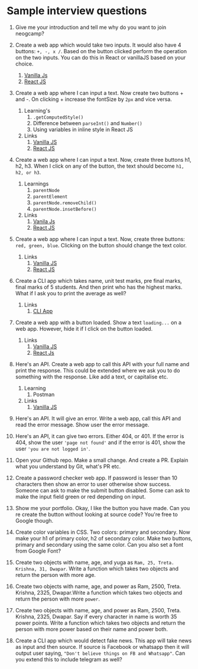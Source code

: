 # Sample interview questions
 
1. Give me your introduction and tell me why do you want to join neogcamp? 
    <!-- - My name is Ajit Sakri, i'm last year undergrad student from a city called Hubli in karnataka. I started learning web development at the end of 2020, Before doing level 0 I was doing a javascript course from freecodecamp. As i'm in my last year i have to work hard in good direction so neogcamp offers exactly that and you also get to work with very hardworking and passionate people like tanay pratap sir  -->

1. Create a web app which would take two inputs. It would also have 4 buttons: `+, -, x /`. Based on the button clicked perform the operation on the two inputs. You can do this in React or vanillaJS based on your choice.
    1. [Vanilla Js](https://replit.com/@ajitpsakri/SampleInterviewQ1#script.js)
    2. [React JS](https://codesandbox.io/s/question-one-93qg5?file=/src/App.js) 

1. Create a web app where I can input a text. Now create two buttons + and -. On clicking + increase the fontSize by `2px` and vice versa.

    1. Learning's
        1.  ```.getComputedStyle()```
        2. Difference between ```parseInt()``` and ```Number()```
        3. Using variables in inline style in React JS 
    2. Links
    	 1. [Vanilla JS](https://replit.com/@ajitpsakri/Q3#script.js)
    	2. [React JS](https://codesandbox.io/s/q3-sndtz?file=/src/App.js) 

1. Create a web app where I can input a text. Now, create three buttons h1, h2, h3. When I click on any of the button, the text should become `h1, h2, or h3`.

    1. Learnings
        1. ```parentNode```
        2. ```parentElement```
        3. ```parentNode.removeChild()```
        4. ```parentNode.insetBefore()```
    2. Links 
      	1. [Vanila Js](https://replit.com/@ajitpsakri/Q4#index.html)
		2. [React JS](https://codesandbox.io/s/q4-7542y?file=/src/App.js)
1. Create a web app where I can input a text. Now, create three buttons: `red, green, blue`. Clicking on the button should change the text color.	
	1. Links
		1. [Vanilla JS](https://replit.com/@ajitpsakri/Q5#index.html)
		2. [React JS](https://codesandbox.io/s/q5-sh8cp?file=/src/App.js)
1. Create a CLI app which takes name, unit test marks, pre final marks, final marks of 5 students. And then print who has the highest marks. What if I ask you to print the average as well?
	1. Links
		1. [CLI App](https://replit.com/@ajitpsakri/Q6#index.js)

1. Create a web app with a button loaded. Show a text `loading...` on a web app. However, hide it if I click on the button loaded.
	1. Links
		1. [Vanilla JS](https://replit.com/@ajitpsakri/Q7#script.js)
		2. [React Js](https://codesandbox.io/s/q7-w4xg5?file=/src/App.js:90-150)
1. Here's an API. Create a web app to call this API with your full name and print the response. This could be extended where we ask you to do something with the response. Like add a text, or capitalise etc.
	1. Learning
		1. Postman
	1. Links
		1. [Vanilla JS](https://replit.com/@ajitpsakri/Q8#script.js)

1. Here's an API. It will give an error. Write a web app, call this API and read the error message. Show user the error message.

1. Here's an API, it can give two errors. Either 404, or 401. If the error is 404, show the user `'page not found'` and if the error is 401, show the user `'you are not logged in'`.

1. Open your Github repo. Make a small change. And create a PR. Explain what you understand by Git, what's PR etc.

1. Create a password checker web app. If password is lesser than 10 characters then show an error to user otherwise show success. 
Someone can ask to make the submit button disabled. Some can ask to make the input field green or red depending on input.

1. Show me your portfolio. Okay, I like the button you have made. Can you re create the button without looking at source code? You're free to Google though. 

1. Create color variables in CSS. Two colors: primary and secondary. Now make your h1 of primary color, h2 of secondary color. Make two buttons, primary and secondary using the same color. Can you also set a font from Google Font?

1. Create two objects with name, age, and yuga as `Ram, 25, Treta. Krishna, 31, Dwapar`. 
Write a function which takes two objects and return the person with more age.

1. Create two objects with name, age, and power as Ram, 2500, Treta. Krishna, 2325, Dwapar.Write a function which takes two objects and return the person with more `power`. 

1. Create two objects with name, age, and power as Ram, 2500, Treta. Krishna, 2325, Dwapar. 
Say if every character in name is worth 35 power points.
Write a function which takes two objects and return the person with more power based on their name and power both.

1. Create a CLI app which would detect fake news. This app will take news as input and then source. If source is Facebook or whatsapp then it will output user saying, `"Don't believe things on FB and Whatsapp"`. Can you extend this to include telegram as well?
